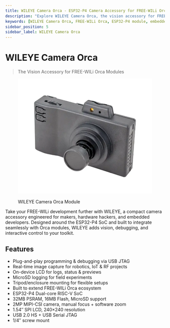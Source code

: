 ```yaml
---
title: WILEYE Camera Orca - ESP32-P4 Camera Accessory for FREE-WILi Orca Modules
description: "Explore WILEYE Camera Orca, the vision accessory for FREE-WILi Orca modules. Featuring an ESP32-P4 RISC-V SoC, 2MP MIPI-CSI camera, LCD preview, USB JTAG debugging, and MicroSD logging—ideal for robotics, IoT, and embedded development."
keywords: [WILEYE Camera Orca, FREE-WILi Orca, ESP32-P4 module, embedded vision accessory, IoT camera module, robotics camera, ESP32 debugging, USB JTAG, MicroSD logging, MIPI-CSI ESP32 camera, hardware hacking, Orca ecosystem]
sidebar_position: 5
sidebar_label: WILEYE Camera Orca
---
```


# WILEYE Camera Orca
> The Vision Accessory for FREE-WILi Orca Modules

<div class="text--center custom-width">

<figure>

![WILEYE-camera-orca](../../assets/WILEYE-camera.webp "WILEYE-camera-orca")
<figcaption>WILEYE Camera Orca Module</figcaption>
</figure>
</div>

Take your FREE-WILi development further with WILEYE, a compact camera accessory engineered for makers, hardware hackers, and embedded developers. Designed around the ESP32-P4 SoC and built to integrate seamlessly with Orca modules, WILEYE adds vision, debugging, and interactive control to your toolkit.

## Features

- Plug-and-play programming & debugging via USB JTAG
- Real-time image capture for robotics, IoT & RF projects
- On-device LCD for logs, status & previews
- MicroSD logging for field experiments
- Tripod/enclosure mounting for flexible setups
- Built to extend FREE-WILi Orca ecosystem
- ESP32-P4 Dual-core RISC-V SoC
- 32MB PSRAM, 16MB Flash, MicroSD support
- 2MP MIPI-CSI camera, manual focus + software zoom
- 1.54″ SPI LCD, 240×240 resolution
- USB 2.0 HS + USB Serial JTAG
- 1/4″ screw mount